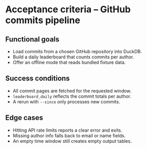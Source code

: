 # Acceptance criteria – GitHub commits pipeline

## Functional goals

- Load commits from a chosen GitHub repository into DuckDB.
- Build a daily leaderboard that counts commits per author.
- Offer an offline mode that reads bundled fixture data.

## Success conditions

- All commit pages are fetched for the requested window.
- `leaderboard_daily` reflects the commit totals per author.
- A rerun with `--since` only processes new commits.

## Edge cases

- Hitting API rate limits reports a clear error and exits.
- Missing author info falls back to email or name fields.
- An empty time window still creates empty output tables.
